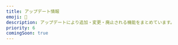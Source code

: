```yaml
---
title: アップデート情報
emoji: 🌟
description: アップデートにより追加・変更・廃止される機能をまとめています。
priority: 6
comingSoon: true
---
```

